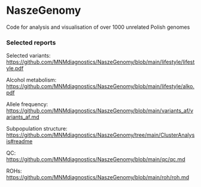 # NaszeGenomy
Code for analysis and visualisation of over 1000 unrelated Polish genomes

### Selected reports

Selected variants: https://github.com/MNMdiagnostics/NaszeGenomy/blob/main/lifestyle/lifestyle.pdf

Alcohol metabolism: https://github.com/MNMdiagnostics/NaszeGenomy/blob/main/lifestyle/alko.pdf

Allele frequency: https://github.com/MNMdiagnostics/NaszeGenomy/blob/main/variants_af/variants_af.md

Subpopulation structure: https://github.com/MNMdiagnostics/NaszeGenomy/tree/main/ClusterAnalysis#readme

QC: https://github.com/MNMdiagnostics/NaszeGenomy/blob/main/qc/qc.md

ROHs: https://github.com/MNMdiagnostics/NaszeGenomy/blob/main/roh/roh.md
